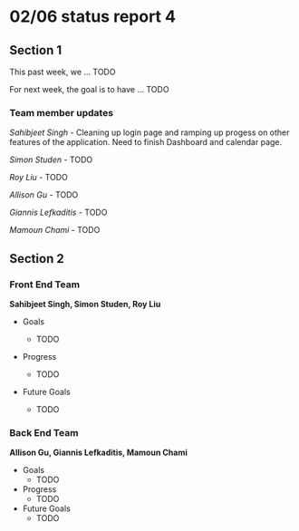 # 02/06 status report 4

## Section 1
This past week, we ... TODO

For next week, the goal is to have ... TODO

### Team member updates
*Sahibjeet Singh* - Cleaning up login page and ramping up progess on other features of the application. Need to finish Dashboard and calendar page.

*Simon Studen* - TODO  

*Roy Liu* -  TODO  

*Allison Gu* -  TODO  

*Giannis Lefkaditis* - TODO  

*Mamoun Chami* - TODO  


## Section 2

### Front End Team
**Sahibjeet Singh, Simon Studen, Roy Liu**
* Goals
  *  TODO

* Progress
  * TODO

* Future Goals
  * TODO
 
### Back End Team
**Allison Gu, Giannis Lefkaditis, Mamoun Chami**

* Goals   
  * TODO
* Progress   
  * TODO
* Future Goals   
  * TODO
 
